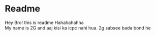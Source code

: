 # Readme


Hey Bro! this is readme
Hahahahahha
</br>
My name is 2G and aaj kisi ka icpc nahi hua.
2g sabsee bada bond he
